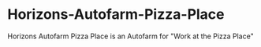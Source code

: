 # Horizons-Autofarm-Pizza-Place
Horizons Autofarm Pizza Place is an Autofarm for "Work at the Pizza Place"
